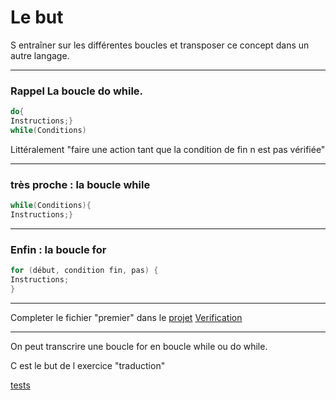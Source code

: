 # Le but
 
  S entraîner sur les différentes boucles et transposer ce concept dans un autre langage. 


---

### Rappel La boucle do while. 

```java
do{
Instructions;}
while(Conditions)
```

 Littéralement "faire une action tant que la condition de fin n est pas vérifiée" 

---
### très proche : la boucle while

```java
while(Conditions){
Instructions;}

```
---

### Enfin : la boucle for

```java
for (début, condition fin, pas) {
Instructions;
}
```
---
  Completer le fichier "premier" dans le <a href = "https://repl.it/@ljuglaret/Premiers" > projet</a>
  <a href= "https://github.com/ljuglaret/Premiere/blob/gh-pages/index.html" >Verification </a>

---
On peut transcrire une boucle for en boucle while ou do while.

C est le but de l exercice "traduction"

<a href="https://repl.it/@ljuglaret/Pairs" >tests </a>